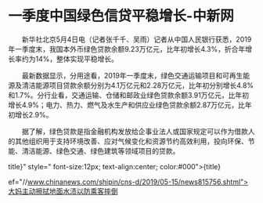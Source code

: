 # 一季度中国绿色信贷平稳增长-中新网

　　新华社北京5月4日电（记者张千千、吴雨）记者从中国人民银行获悉，2019年一季度末，我国本外币绿色贷款余额9.23万亿元，比年初增长4.3%，折合年增长率约为14%，整体实现平稳增长。

　　最新数据显示，分用途看，2019年一季度末，绿色交通运输项目和可再生能源及清洁能源项目贷款余额分别为4.1万亿元和2.28万亿元，比年初分别增长4.8%和1.7%。分行业看，交通运输、仓储和邮政业绿色贷款余额3.91万亿元，比年初增长4.9%；电力、热力、燃气及水生产和供应业绿色贷款余额2.87万亿元，比年初增长2.9%。

　　据了解，绿色贷款是指金融机构发放给企事业法人或国家规定可以作为借款人的其他组织用于支持环境改善、应对气候变化和资源节约高效利用，投向环保、节能、清洁能源、绿色交通、绿色建筑等领域项目的贷款。

title}" style=" font-size:12px; text-align:center; color:#000">{title}

ef="//www.chinanews.com/shipin/cns-d/2019/05-15/news815756.shtml">大妈主动擦拭地面水渍以防乘客摔倒
